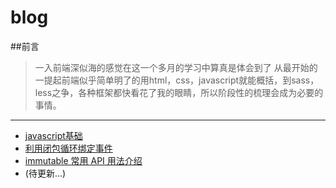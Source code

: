 # blog
##前言
>一入前端深似海的感觉在这一个多月的学习中算真是体会到了
从最开始的一提起前端似乎简单明了的用html，css，javascript就能概括，到sass，less之争，各种框架都快看花了我的眼睛，所以阶段性的梳理会成为必要的事情。 
 - - - 
- [javascript基础](https://github.com/biggersun/blog/blob/master/Javascript%20based%20point.md)  
- [利用闭包循环绑定事件](https://github.com/biggersun/blog/blob/master/index.md)
- [immutable 常用 API 用法介绍](https://github.com/biggersun/blog/blob/master/immutable.js_API%E8%A7%A3%E8%AF%BB/index.html)
- (待更新...)

